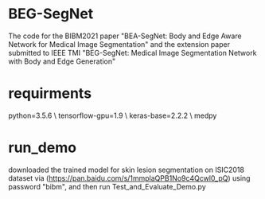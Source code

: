 # BEG-SegNet
The code for the BIBM2021 paper "BEA-SegNet: Body and Edge Aware Network for Medical Image Segmentation" and the extension paper submitted to IEEE TMI "BEG-SegNet: Medical Image Segmentation Network with Body and Edge Generation"
# requirments
python=3.5.6 \\
tensorflow-gpu=1.9 \\
keras-base=2.2.2 \\
medpy

# run_demo
downloaded the trained model for skin lesion segmentation on ISIC2018 dataset via (https://pan.baidu.com/s/1mmplaQPB1No9c4Qcwl0_pQ) using password "bibm", and then run Test_and_Evaluate_Demo.py
